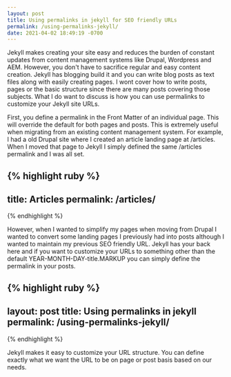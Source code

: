 ```yaml
---
layout: post
title: Using permalinks in jekyll for SEO friendly URLs
permalink: /using-permalinks-jekyll/
date: 2021-04-02 18:49:19 -0700
---
```

<p>Jekyll makes creating your site easy and reduces the burden of constant updates from content management systems like Drupal, Wordpress and AEM. However, you don't have to sacrifice regular and easy content creation. Jekyll has blogging build it and you can write blog posts as text files along with easily creating pages. I wont cover how to write posts, pages or the basic structure since there are many posts covering those subjects. What I do want to discuss is how you can use permalinks to customize your Jekyll site URLs.</p>

<p>First, you define a permalink in the Front Matter of an individual page. This will override the default for both pages and posts. This is extremely useful when migrating from an existing content management system. For example, I had a old Drupal site where I created an article landing page at /articles. When I moved that page to Jekyll I simply defined the same /articles permalink and I was all set.</p>
  
{% highlight ruby %}
---
title: Articles
permalink: /articles/
---
{% endhighlight %}
  
<p>However, when I wanted to simplify my pages when moving from Drupal I wanted to convert some landing pages I previously had into posts although I wanted to maintain my previous SEO friendly URL. Jekyll has your back here and if you want to customize your URLs to something other than the default YEAR-MONTH-DAY-title.MARKUP you can simply define the permalink in your posts.</p>
  
{% highlight ruby %}
---
layout: post
title: Using permalinks in jekyll
permalink: /using-permalinks-jekyll/
---
{% endhighlight %}

<p>Jekyll makes it easy to customize your URL structure. You can define exactly what we want the URL to be on page or post basis based on our needs. </p>



